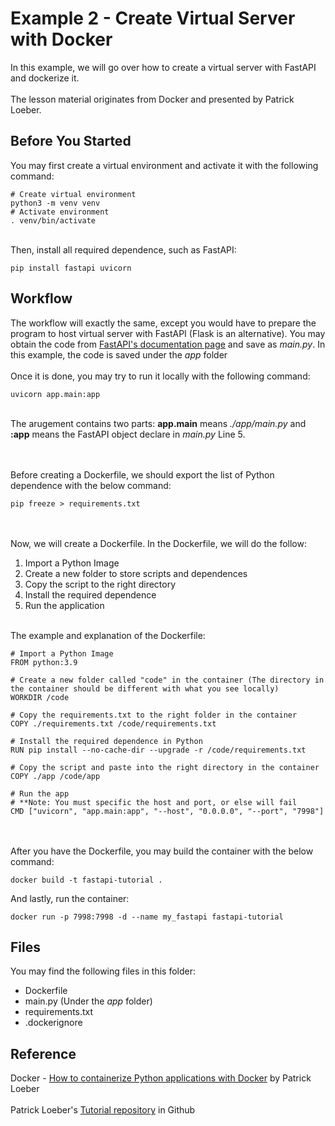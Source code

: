 # Example 2 - Create Virtual Server with Docker
In this example, we will go over how to create a virtual server with FastAPI and dockerize it.
<br><br>
The lesson material originates from Docker and presented by Patrick Loeber.

## Before You Started
You may first create a virtual environment and activate it with the following command:

```
# Create virtual environment
python3 -m venv venv
# Activate environment
. venv/bin/activate
```

<br>
Then, install all required dependence, such as FastAPI:

```
pip install fastapi uvicorn
```

## Workflow
The workflow will exactly the same, except you would have to prepare the program to host virtual server with FastAPI (Flask is an alternative). You may obtain the code from <a href="https://fastapi.tiangolo.com/#example">FastAPI's documentation page</a> and save as <i>main.py</i>. In this example, the code is saved under the <i>app</i> folder
<br><br>
Once it is done, you may try to run it locally with the following command:

```
uvicorn app.main:app
```

<br>
The arugement contains two parts: <b>app.main</b> means <i>./app/main.py</i> and <b>:app</b> means the FastAPI object declare in <i>main.py</i> Line 5.

<br><br>
Before creating a Dockerfile, we should export the list of Python dependence with the below command:

```
pip freeze > requirements.txt
```

<br><br>
Now, we will create a Dockerfile. In the Dockerfile, we will do the follow:
<ol>
	<li>Import a Python Image</li>
	<li>Create a new folder to store scripts and dependences</li>
	<li>Copy the script to the right directory</li>
	<li>Install the required dependence</li>
	<li>Run the application</li>
</ol>

<br>
The example and explanation of the Dockerfile:

```
# Import a Python Image
FROM python:3.9

# Create a new folder called "code" in the container (The directory in the container should be different with what you see locally)
WORKDIR /code

# Copy the requirements.txt to the right folder in the container
COPY ./requirements.txt /code/requirements.txt

# Install the required dependence in Python
RUN pip install --no-cache-dir --upgrade -r /code/requirements.txt

# Copy the script and paste into the right directory in the container
COPY ./app /code/app

# Run the app
# **Note: You must specific the host and port, or else will fail
CMD ["uvicorn", "app.main:app", "--host", "0.0.0.0", "--port", "7998"]

```

<br><br>
After you have the Dockerfile, you may build the container with the below command:

```
docker build -t fastapi-tutorial .
```

And lastly, run the container:

```
docker run -p 7998:7998 -d --name my_fastapi fastapi-tutorial
```

## Files
You may find the following files in this folder:
<ul>
	<li>Dockerfile</li>
	<li>main.py (Under the <i>app</i> folder)</li>
	<li>requirements.txt</li>
	<li>.dockerignore</li>
</ul>

## Reference
Docker - <a href="https://www.youtube.com/watch?v=0UG2x2iWerk&t=4s">How to containerize Python applications with Docker</a> by Patrick Loeber
<br><br>
Patrick Loeber's <a href="https://github.com/patrickloeber/python-docker-tutorial/blob/main/example2/.dockerignore">Tutorial repository</a> in Github